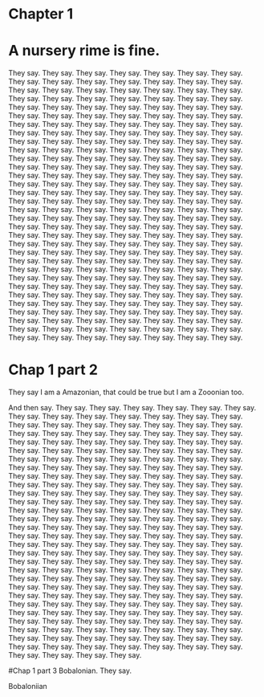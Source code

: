 # Chapter 1

# A nursery rime is fine.

They say.  They say.  They say.  They say.  They say.  They say.  They say.  They say.  They say.  They say.  They say.  They say.  They say.  They say.  They say.  They say.  They say.  They say.  They say.  They say.  They say.  They say.  They say.  They say.  They say.  They say.  They say.  They say.  They say.  They say.  They say.  They say.  They say.  They say.  They say.  They say.  They say.  They say.  They say.  They say.  They say.  They say.  They say.  They say.  They say.  They say.  They say.  They say.  They say.  They say.  They say.  They say.  They say.  They say.  They say.  They say.  They say.  They say.  They say.  They say.  They say.  They say.  They say.  They say.  They say.  They say.  They say.  They say.  They say.  They say.  They say.  They say.  They say.  They say.  They say.  They say.  They say.  They say.  They say.  They say.  They say.  They say.  They say.  They say.  They say.  They say.  They say.  They say.  They say.  They say.  They say.  They say.  They say.  They say.  They say.  They say.  They say.  They say.  They say.  They say.  They say.  They say.  They say.  They say.  They say.  They say.  They say.  They say.  They say.  They say.  They say.  They say.  They say.  They say.  They say.  They say.  They say.  They say.  They say.  They say.  They say.  They say.  They say.  They say.  They say.  They say.  They say.  They say.  They say.  They say.  They say.  They say.  They say.  They say.  They say.  They say.  They say.  They say.  They say.  They say.  They say.  They say.  They say.  They say.  They say.  They say.  They say.  They say.  They say.  They say.  They say.  They say.  They say.  They say.  They say.  They say.  They say.  They say.  They say.  They say.  They say.  They say.  They say.  They say.  They say.  They say.  They say.  They say.  They say.  They say.  They say.  They say.  They say.  They say.  They say.  They say.  They say.  They say.  They say.  They say.  They say.  They say.  They say.  They say.  They say.  They say.  They say.  They say.  They say.  They say.  They say.  They say.  They say.  They say.  They say.  They say.  They say.  They say.  They say.  They say.  They say.  They say.  They say.  They say.  They say.  They say.  They say.  They say.  They say.  They say.  They say.  They say.  They say.  They say.  They say.  They say.  They say.  They say.  They say.  They say.  They say.  They say.  They say.  They say.  

# Chap 1 part 2
They say I am a Amazonian, that could be true but I am a Zooonian too.

And then say.  They say.  They say.  They say.  They say.  They say.  They say.  They say.  They say.  They say.  They say.  They say.  They say.  They say.  They say.  They say.  They say.  They say.  They say.  They say.  They say.  They say.  They say.  They say.  They say.  They say.  They say.  They say.  They say.  They say.  They say.  They say.  They say.  They say.  They say.  They say.  They say.  They say.  They say.  They say.  They say.  They say.  They say.  They say.  They say.  They say.  They say.  They say.  They say.  They say.  They say.  They say.  They say.  They say.  They say.  They say.  They say.  They say.  They say.  They say.  They say.  They say.  They say.  They say.  They say.  They say.  They say.  They say.  They say.  They say.  They say.  They say.  They say.  They say.  They say.  They say.  They say.  They say.  They say.  They say.  They say.  They say.  They say.  They say.  They say.  They say.  They say.  They say.  They say.  They say.  They say.  They say.  They say.  They say.  They say.  They say.  They say.  They say.  They say.  They say.  They say.  They say.  They say.  They say.  They say.  They say.  They say.  They say.  They say.  They say.  They say.  They say.  They say.  They say.  They say.  They say.  They say.  They say.  They say.  They say.  They say.  They say.  They say.  They say.  They say.  They say.  They say.  They say.  They say.  They say.  They say.  They say.  They say.  They say.  They say.  They say.  They say.  They say.  They say.  They say.  They say.  They say.  They say.  They say.  They say.  They say.  They say.  They say.  They say.  They say.  They say.  They say.  They say.  They say.  They say.  They say.  They say.  They say.  They say.  They say.  They say.  They say.  They say.  They say.  They say.  They say.  They say.  They say.  They say.  They say.  They say.  They say.  They say.  They say.  They say.  They say.  They say.  They say.  They say.  They say.  They say.  They say.  They say.  They say.  They say.  They say.  They say.  They say.  They say.  They say.  They say.  They say.  They say.  They say.  They say.  They say.  They say.  They say.  They say.  They say.  They say.  They say.  They say.  They say.  They say.  They say.  They say.  

#Chap 1 part 3
Bobalonian.  They say.  

Bobaloniian